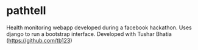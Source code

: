 # pathtell
Health monitoring webapp developed during a facebook hackathon.
Uses django to run a bootstrap interface.
Developed with Tushar Bhatia (https://github.com/tb123)
